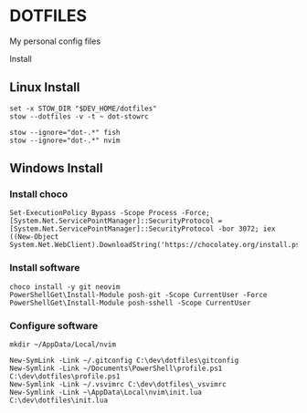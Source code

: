 # DOTFILES

My personal config files

Install 

## Linux Install

    set -x STOW_DIR "$DEV_HOME/dotfiles"
    stow --dotfiles -v -t ~ dot-stowrc

    stow --ignore="dot-.*" fish
    stow --ignore="dot-.*" nvim

## Windows Install
 
### Install choco

    Set-ExecutionPolicy Bypass -Scope Process -Force; [System.Net.ServicePointManager]::SecurityProtocol = [System.Net.ServicePointManager]::SecurityProtocol -bor 3072; iex ((New-Object System.Net.WebClient).DownloadString('https://chocolatey.org/install.ps1'))

### Install software

    choco install -y git neovim
    PowerShellGet\Install-Module posh-git -Scope CurrentUser -Force
    PowerShellGet\Install-Module posh-sshell -Scope CurrentUser

### Configure software

    mkdir ~/AppData/Local/nvim

    New-SymLink -Link ~/.gitconfig C:\dev\dotfiles\gitconfig
    New-Symlink -Link ~/Documents\PowerShell\profile.ps1 C:\dev\dotfiles\profile.ps1
    New-Symlink -Link ~/.vsvimrc C:\dev\dotfiles\_vsvimrc
    New-Symlink -Link ~\AppData\Local\nvim\init.lua C:\dev\dotfiles\init.lua

